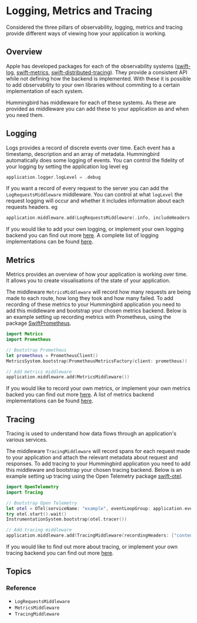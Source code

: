 # Logging, Metrics and Tracing

Considered the three pillars of observability, logging, metrics and tracing provide different ways of viewing how your application is working. 

## Overview

Apple has developed packages for each of the observability systems ([swift-log](https://github.com/apple/swift-log), [swift-metrics](https://github.com/apple/swift-metrics), [swift-distributed-tracing](https://github.com/apple/swift-distributed-tracing)). They provide a consistent API while not defining how the backend is implemented. With these it is possible to add observability to your own libraries without commiting to a certain implementation of each system.

Hummingbird has middleware for each of these systems. As these are provided as middleware you can add these to your application as and when you need them.

## Logging

Logs provides a record of discrete events over time. Each event has a timestamp, description and an array of metadata. Hummingbird automatically does some logging of events. You can control the fidelity of your logging by setting the application log level eg

```swift
application.logger.logLevel = .debug
```

If you want a record of every request to the server you can add the ``LogRequestsMiddleware`` middleware. You can control at what `logLevel` the request logging will occur and whether it includes information about each requests headers. eg

```swift
application.middleware.add(LogRequestsMiddleware(.info, includeHeaders: false))
```

If you would like to add your own logging, or implement your own logging backend you can find out more [here](https://swiftpackageindex.com/apple/swift-log/main/documentation/logging). A complete list of logging implementations can be found [here](https://github.com/apple/swift-log#selecting-a-logging-backend-implementation-applications-only).

## Metrics

Metrics provides an overview of how your application is working over time. It allows you to create visualisations of the state of your application. 

The middleware ``MetricsMiddleware`` will record how many requests are being made to each route, how long they took and how many failed. To add recording of these metrics to your Hummingbird application you need to add this middleware and bootstrap your chosen metrics backend. Below is an example setting up recording metrics with Prometheus, using the package [SwiftPrometheus](https://github.com/swift-server-community/SwiftPrometheus).

```swift
import Metrics
import Prometheus

// Bootstrap Prometheus
let prometheus = PrometheusClient()
MetricsSystem.bootstrap(PrometheusMetricsFactory(client: prometheus))

// Add metrics middleware
application.middleware.add(MetricsMiddleware())
```

If you would like to record your own metrics, or implement your own metrics backed you can find out more [here](https://swiftpackageindex.com/apple/swift-metrics/main/documentation/coremetrics). A list of metrics backend implementations can be found [here](https://github.com/apple/swift-metrics#selecting-a-metrics-backend-implementation-applications-only).

## Tracing

Tracing is used to understand how data flows through an application's various services. 

The middleware ``TracingMiddleware`` will record spans for each request made to your application and attach the relevant metadata about request and responses. To add tracing to your Hummingbird application you need to add this middleware and bootstrap your chosen tracing backend. Below is an example setting up tracing using the Open Telemetry package [swift-otel](https://github.com/slashmo/swift-otel).

```swift
import OpenTelemetry
import Tracing

// Bootstrap Open Telemetry
let otel = OTel(serviceName: "example", eventLoopGroup: application.eventLoopGroup)
try otel.start().wait()
InstrumentationSystem.bootstrap(otel.tracer())

// Add tracing middleware
application.middleware.add(TracingMiddleware(recordingHeaders: ["content-type", "content-length"]))
```

If you would like to find out more about tracing, or implement your own tracing backend you can find out more [here](https://swiftpackageindex.com/apple/swift-distributed-tracing/main/documentation/tracing).

## Topics

### Reference

- ``LogRequestsMiddleware``
- ``MetricsMiddleware``
- ``TracingMiddleware``
